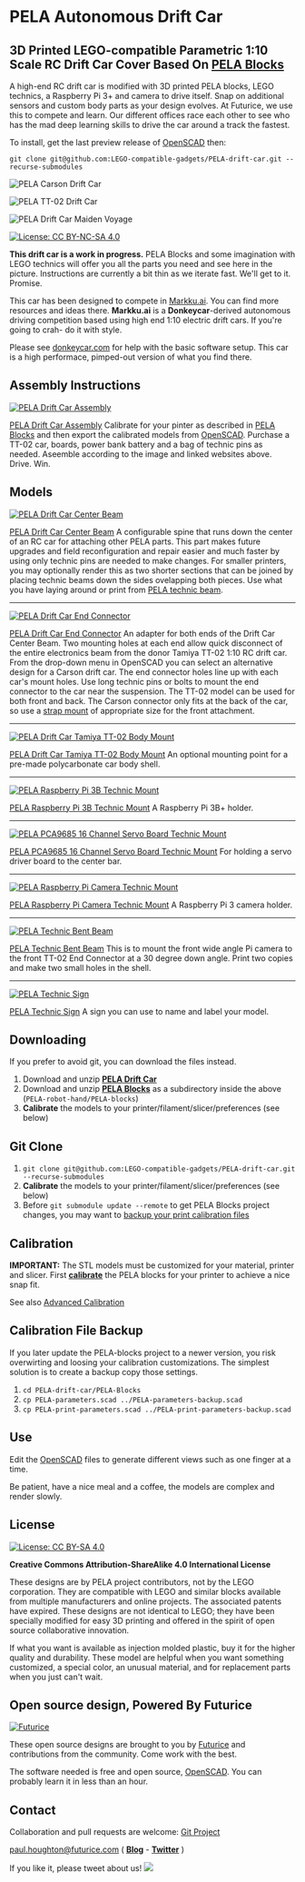 # PELA Autonomous Drift Car
## 3D Printed LEGO-compatible Parametric 1:10 Scale RC Drift Car Cover Based On [PELA Blocks](http://pelablocks.org)

A high-end RC drift car is modified with 3D printed PELA blocks, LEGO technics, a Raspberry Pi 3+ and camera to drive itself. Snap on additional sensors and custom body parts as your design evolves. At Futurice, we use this to compete and learn. Our different offices race each other to see who has the mad deep learning skills to drive the car around a track the fastest.

To install, get the last preview release of [OpenSCAD](https://www.openscad.org/) then:

`git clone git@github.com:LEGO-compatible-gadgets/PELA-drift-car.git --recurse-submodules`

![PELA Carson Drift Car](images/pela-drift-car.jpg)

![PELA TT-02 Drift Car](images/pela-drift-car-top.jpg)

![PELA Drift Car Maiden Voyage](images/DonkeyCar-Maiden-Voyage.gif)

[![License: CC BY-NC-SA 4.0](https://img.shields.io/badge/License-CC%20BY--NC--SA%204.0-lightgrey.svg)](https://creativecommons.org/licenses/by-nc-sa/4.0/)

**This drift car is a work in progress.** PELA Blocks and some imagination with LEGO technics will offer you all the parts you need and see here in the picture. Instructions are currently a bit thin as we iterate fast. We'll get to it. Promise.

This car has been designed to compete in [Markku.ai](https://markku.ai/). You can find more resources and ideas there. **Markku.ai** is a **Donkeycar**-derived autonomous driving competition based using high end 1:10 electric drift cars. If you're going to crah- do it with style.

Please see [donkeycar.com](http://www.donkeycar.com/) for help with the basic software setup. This car is a high performace, pimped-out version of what you find there.



## Assembly Instructions

[![PELA Drift Car Assembly](images/PELA-drift-car-assembly.png)](https://github.com/LEGO-compatible-gadgets/PELA-drift-car/blob/master/PELA-drift-car-assembly.stl)

[PELA Drift Car Assembly](https://github.com/LEGO-compatible-gadgets/PELA-drift-car/blob/master/PELA-drift-car-assembly.stl) Calibrate for your pinter as described in [PELA Blocks](https://pelablocks.org) and then export the calibrated models from [OpenSCAD](https://www.openscad.org/). Purchase a TT-02 car, boards, power bank battery and a bag of technic pins as needed. Aseemble according to the image and linked websites above. Drive. Win. 


## Models

[![PELA Drift Car Center Beam](images/PELA-drift-car-center-beam.png)](https://github.com/LEGO-compatible-gadgets/PELA-drift-car/blob/master/PELA-drift-car-center-beam.stl)

[PELA Drift Car Center Beam](https://github.com/LEGO-compatible-gadgets/PELA-drift-car/blob/master/PELA-drift-car-center-beam.stl) A configurable spine that runs down the center of an RC car for attaching other PELA parts. This part makes future upgrades and field reconfiguration and repair easier and much faster by using only technic pins are needed to make changes. For smaller printers, you may optionally render this as two shorter sections that can be joined by placing technic beams down the sides ovelapping both pieces. Use what you have laying around or print from [PELA technic beam](https://pelablocks.org).

___

[![PELA Drift Car End Connector](images/PELA-drift-car-end-connector.png)](https://github.com/LEGO-compatible-gadgets/PELA-drift-car/blob/master/PELA-drift-car-end-connector.stl)

[PELA Drift Car End Connector](https://github.com/LEGO-compatible-gadgets/PELA-drift-car/blob/master/PELA-drift-car-end-connector.stl) An adapter for both ends of the Drift Car Center Beam. Two mounting holes at each end allow quick disconnect of the entire electronics beam from the donor Tamiya TT-02 1:10 RC drift car. From the drop-down menu in OpenSCAD you can select an alternative design for a Carson drift car. The end connector holes line up with each car's mount holes. Use long technic pins or bolts to mount the end connector to the car near the suspension. The TT-02 model can be used for both front and back. The Carson connector only fits at the back of the car, so use a [strap mount](https://github.com/LEGO-compatible-gadgets/PELA-parametric-blocks/blob/master/PELA-strap-mount.stl) of appropriate size for the front attachment.

___

[![PELA Drift Car Tamiya TT-02 Body Mount](images/PELA-body-mount.png)](https://github.com/LEGO-compatible-gadgets/PELA-drift-car/blob/master/PELA-body-mount.stl)

[PELA Drift Car Tamiya TT-02 Body Mount](https://github.com/LEGO-compatible-gadgets/PELA-drift-car/blob/master/PELA-body-mount.stl) An optional mounting point for a pre-made polycarbonate car body shell.

___

[![PELA Raspberry Pi 3B Technic Mount](https://pelablocks.org/technic-mount/PELA-raspberry-pi3-technic-mount.png)](https://github.com/LEGO-compatible-gadgets/PELA-parametric-blocks/blob/master/technic-mount/PELA-raspberry-pi3-technic-mount.stl)

[PELA Raspberry Pi 3B Technic Mount](https://github.com/LEGO-compatible-gadgets/PELA-parametric-blocks/blob/master/technic-mount/PELA-raspberry-pi3-technic-mount.stl) A Raspberry Pi 3B+ holder.

___

[![PELA PCA9685 16 Channel Servo Board Technic Mount](https://pelablocks.org/technic-mount/PELA-pca9685-servo-board-technic-mount.png)](https://github.com/LEGO-compatible-gadgets/technic-mount/PELA-parametric-blocks/blob/master/PELA-pca9685-servo-board-technic-mount.stl)

[PELA PCA9685 16 Channel Servo Board Technic Mount](https://github.com/LEGO-compatible-gadgets/technic-mount/PELA-parametric-blocks/blob/master/PELA-pca9685-servo-board-technic-mount.stl) For holding a servo driver board to the center bar.

___

[![PELA Raspberry Pi Camera Technic Mount](https://pelablocks.org/technic-mount/PELA-raspberry-pi-camera-technic-mount.png)](https://github.com/LEGO-compatible-gadgets/PELA-parametric-blocks/blob/master/technic-mount/PELA-raspberry-pi-camera-technic-mount.stl)

[PELA Raspberry Pi Camera Technic Mount](https://github.com/LEGO-compatible-gadgets/PELA-parametric-blocks/blob/master/technic-mount/PELA-raspberry-pi-camera-technic-mount.stl) A Raspberry Pi 3 camera holder.

___

[![PELA Technic Bent Beam](images/PELA-technic-bent-beam.png)](https://github.com/LEGO-compatible-gadgets/PELA-drift-car/blob/master/PELA-technic-bent-beam.stl)

[PELA Technic Bent Beam](https://github.com/LEGO-compatible-gadgets/PELA-drift-car/blob/master/PELA-technic-bent-beam.stl) This is to mount the front wide angle Pi camera to the front TT-02 End Connector at a 30 degree down angle. Print two copies and make two small holes in the shell.

___

[![PELA Technic Sign](https://pelablocks.org/sign/PELA-technic-sign.png)](https://github.com/LEGO-compatible-gadgets/PELA-parametric-blocks/blob/master/sign/PELA-technic-sign.stl)

[PELA Technic Sign](https://github.com/LEGO-compatible-gadgets/PELA-parametric-blocks/blob/master/sign/PELA-technic-sign.stl) A sign you can use to name and label your model.


## Downloading

If you prefer to avoid git, you can download the files instead.

1. Download and unzip **[PELA Drift Car](https://github.com/LEGO-Prototypes/PELA-drift-car/archive/master.zip)**
1. Download and unzip **[PELA Blocks](https://github.com/LEGO-Prototypes/PELA-blocks/archive/master.zip)** as a subdirectory inside the above (`PELA-robot-hand/PELA-blocks`)
1. **Calibrate** the models to your printer/filament/slicer/preferences (see below)

## Git Clone

1. `git clone git@github.com:LEGO-compatible-gadgets/PELA-drift-car.git --recurse-submodules`
1. **Calibrate** the models to your printer/filament/slicer/preferences (see below)
1. Before `git submodule update --remote` to get PELA Blocks project changes, you may want to [backup your print calibration files](http://pelablocks.org/#calibration-file-backup)

## Calibration

**IMPORTANT:** The STL models must be customized for your material, printer and slicer. First **[calibrate](http://pelablocks.org/#calibrate)** the PELA blocks for your printer to achieve a nice snap fit.

See also [Advanced Calibration](http://pelablocks.org/ADVANCED-CALIBRATION)

## Calibration File Backup

If you later update the PELA-blocks project to a newer version, you risk overwirting and loosing your calibration customizations. The simplest solution is to create a backup copy those settings.

1. `cd PELA-drift-car/PELA-Blocks`
1. `cp PELA-parameters.scad ../PELA-parameters-backup.scad`
1. `cp PELA-print-parameters.scad ../PELA-print-parameters-backup.scad`

## Use

Edit the [OpenSCAD](http://www.openscad.org/) files to generate different views such as one finger at a time.

Be patient, have a nice meal and a coffee, the models are complex and render slowly.

## License

[![License: CC BY-SA 4.0](https://licensebuttons.net/l/by-sa/3.0/88x31.png)](https://creativecommons.org/licenses/by-sa/4.0/)

**Creative Commons Attribution-ShareAlike 4.0 International License**

These designs are by PELA project contributors, not by the LEGO corporation. They are compatible with LEGO and similar blocks available from multiple manufacturers and online projects. The associated patents have expired. These designs are not identical to LEGO; they have been specially modified for easy 3D printing and offered in the spirit of open source collaborative innovation.

If what you want is available as injection molded plastic, buy it for the higher quality and durability. These model are helpful when you want something customized, a special color, an unusual material, and for replacement parts when you just can't wait.

## Open source design, Powered By Futurice

[![Futurice](images/futurice-logo.jpg)](https://futurice.com)

These open source designs are brought to you by [Futurice](http://futurice.com) and contributions from the community. Come work with the best.

The software needed is free and open source, [OpenSCAD](http://www.openscad.org/). You can probably learn it in less than an hour.

## Contact

Collaboration and pull requests are welcome: [Git Project](https://github.com/LEGO-Prototypes/PELA-drift-car)

paul.houghton@futurice.com ( **[Blog](https://medium.com/@paulhoughton)** - **[Twitter](https://twitter.com/mobile_rat)** )

If you like it, please tweet about us! [<img src="images/share-twitter-button.jpg">](https://twitter.com/intent/tweet?screen_name=mobile_rat&hashtags=PELAblocks&related=mobile_rat&text=3D%20printed%20LEGO%20drift%20car%20shell&tw_p=tweetbutton&url=http%3A%2F%2Fdriftcar.pelablocks.org)
